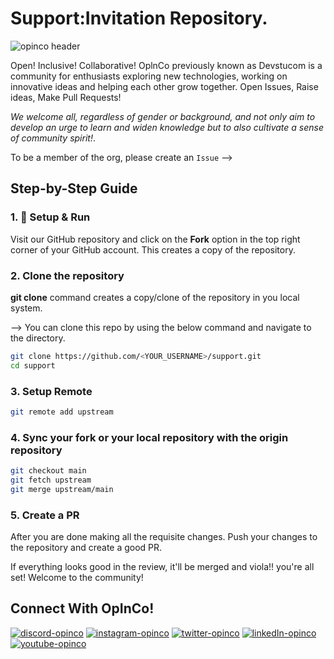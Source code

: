 # Support:Invitation Repository.

![opinco header](https://user-images.githubusercontent.com/75828655/197006248-a68e9e75-0563-43f4-8f21-1c54742ff013.jpg)

Open! Inclusive! Collaborative! OplnCo previously known as Devstucom is a community for enthusiasts exploring new technologies, working on innovative ideas and helping each other grow together. Open Issues, Raise ideas, Make Pull Requests!

*We welcome all, regardless of gender or background, and not only aim to develop an urge to learn and widen knowledge but to also cultivate a sense of community spirit!*. 

To be a member of the org, please create an `Issue` -->

## **Step-by-Step Guide**

### 1. 🔨 Setup & Run

Visit our GitHub repository and click on the **Fork** option in the top right corner of your GitHub account.
This creates a copy of the repository.


### 2. Clone the repository
**git clone** command creates a copy/clone of the repository in you local system.

--> You can clone this repo by using the below command and navigate to the directory.

```bash
git clone https://github.com/<YOUR_USERNAME>/support.git
cd support
```

### 3. Setup Remote

```bash
git remote add upstream 
```

### 4. Sync your fork or your local repository with the origin repository

  ```bash
  git checkout main
  git fetch upstream
  git merge upstream/main
  ```

### 5. Create a PR
After you are done making all the requisite changes. Push your changes to the repository and create a good PR.

If everything looks good in the review, it'll be merged and viola!! you're all set! Welcome to the community!


## **Connect With OpInCo!**
[![discord-opinco](https://img.shields.io/badge/-Discord-black?style=flat-square&logo=Discord)](https://discord.gg/uG3KwXkgfG)
[![instagram-opinco](https://img.shields.io/badge/-Instagram-black?style=flat-square&logo=Instagram)](https://www.instagram.com/opincocommunity/)
[![twitter-opinco](https://img.shields.io/badge/-Twitter-black?style=flat-square&logo=Twitter)](https://twitter.com/opincocommunity)
[![linkedIn-opinco](https://img.shields.io/badge/-LinkedIn-black?style=flat-square&logo=LinkedIn)](https://www.linkedin.com/company/opincocommunity/)
[![youtube-opinco](https://img.shields.io/badge/-YouTube-black?style=flat-square&logo=YouTube)](https://www.youtube.com/c/OpInCoCommunity)
